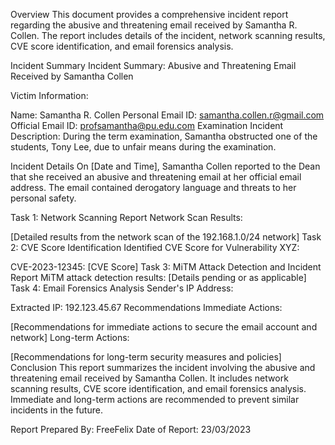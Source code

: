 Overview
This document provides a comprehensive incident report regarding the abusive and threatening email received by Samantha R. Collen. The report includes details of the incident, network scanning results, CVE score identification, and email forensics analysis.

Incident Summary
Incident Summary: Abusive and Threatening Email Received by Samantha Collen

Victim Information:

Name: Samantha R. Collen
Personal Email ID: samantha.collen.r@gmail.com
Official Email ID: profsamantha@pu.edu.com
Examination Incident Description: During the term examination, Samantha obstructed one of the students, Tony Lee, due to unfair means during the examination.

Incident Details
On [Date and Time], Samantha Collen reported to the Dean that she received an abusive and threatening email at her official email address. The email contained derogatory language and threats to her personal safety.

Task 1: Network Scanning Report
Network Scan Results:

[Detailed results from the network scan of the 192.168.1.0/24 network]
Task 2: CVE Score Identification
Identified CVE Score for Vulnerability XYZ:

CVE-2023-12345: [CVE Score]
Task 3: MiTM Attack Detection and Incident Report
MiTM attack detection results: [Details pending or as applicable]
Task 4: Email Forensics Analysis
Sender's IP Address:

Extracted IP: 192.123.45.67
Recommendations
Immediate Actions:

[Recommendations for immediate actions to secure the email account and network]
Long-term Actions:

[Recommendations for long-term security measures and policies]
Conclusion
This report summarizes the incident involving the abusive and threatening email received by Samantha Collen. It includes network scanning results, CVE score identification, and email forensics analysis. Immediate and long-term actions are recommended to prevent similar incidents in the future.

Report Prepared By: FreeFelix
Date of Report: 23/03/2023